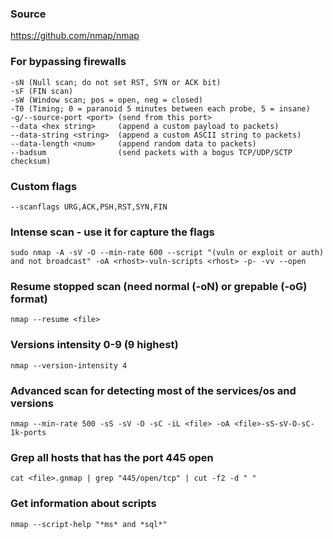 ### Source
https://github.com/nmap/nmap  

### For bypassing firewalls
```
-sN (Null scan; do not set RST, SYN or ACK bit)
-sF (FIN scan)
-sW (Window scan; pos = open, neg = closed)
-T0 (Timing; 0 = paranoid 5 minutes between each probe, 5 = insane)
-g/--source-port <port> (send from this port>
--data <hex string>     (append a custom payload to packets)
--data-string <string>  (append a custom ASCII string to packets)
--data-length <num>     (append random data to packets)
--badsum                (send packets with a bogus TCP/UDP/SCTP checksum)
```

### Custom flags
```
--scanflags URG,ACK,PSH,RST,SYN,FIN
```

### Intense scan - use it for capture the flags
```
sudo nmap -A -sV -O --min-rate 600 --script "(vuln or exploit or auth) and not broadcast" -oA <rhost>-vuln-scripts <rhost> -p- -vv --open
```

### Resume stopped scan (need normal (-oN) or grepable (-oG) format)
```
nmap --resume <file>
```

### Versions intensity 0-9 (9 highest)
```
nmap --version-intensity 4
```

### Advanced scan for detecting most of the services/os and versions
```
nmap --min-rate 500 -sS -sV -O -sC -iL <file> -oA <file>-sS-sV-O-sC-1k-ports
```

### Grep all hosts that has the port 445 open
```
cat <file>.gnmap | grep "445/open/tcp" | cut -f2 -d " "
```

### Get information about scripts
```
nmap --script-help "*ms* and *sql*"
```

